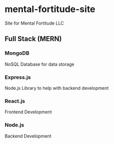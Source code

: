 # mental-fortitude-site
Site for Mental Fortitude LLC

## Full Stack (MERN)
### MongoDB
NoSQL Database for data storage
### Express.js
Node.js Library to help with backend development
### React.js
Frontend Development
### Node.js
Backend Development 
